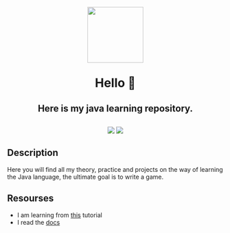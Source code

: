 <p align=center>
<img src="https://www.pngplay.com/wp-content/uploads/9/Java-PNG-Clipart-Background.png" width="130">
</p>

<div align=center>
<h1 style="padding: 0; margin: 30px">Hello 👋</h1>
<h2 style="padding: 0"> Here is my java learning repository.</h2>
</div>

<p align=center style="margin-top: 30px">
<img src="https://img.shields.io/badge/java-%23ED8B00.svg?style=for-the-badge&logo=java&logoColor=white">
<img src="https://img.shields.io/badge/IntelliJIDEA-000000.svg?style=for-the-badge&logo=intellij-idea&logoColor=white)">
</p>

## Description
Here you will find all my theory, practice and projects
on the way of  learning the Java language,
the ultimate goal is to write a game.

## Resourses
- I am learning from [this](https://metanit.com/java/tutorial/) tutorial
- I read the [docs](https://docs.oracle.com/en/java/)
